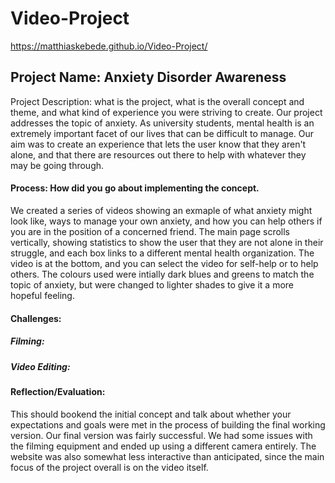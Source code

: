 # Video-Project
 
https://matthiaskebede.github.io/Video-Project/

## Project Name: Anxiety Disorder Awareness

Project Description: what is the project, what is the overall concept and theme, and what kind of experience you were striving to create.
Our project addresses the topic of anxiety. As university students, mental health is an extremely important facet of our lives that can be difficult to manage. Our aim was to create an experience that lets the user know that they aren't alone, and that there are resources out there to help with whatever they may be going through.

#### Process: How did you go about implementing the concept.
We created a series of videos showing an exmaple of what anxiety might look like, ways to manage your own anxiety, and how you can help others if you are in the position of a concerned friend. The main page scrolls vertically, showing statistics to show the user that they are not alone in their struggle, and each box links to a different mental health organization. The video is at the bottom, and you can select the video for self-help or to help others. The colours used were intially dark blues and greens to match the topic of anxiety, but were changed to lighter shades to give it a more hopeful feeling.

#### Challenges:
##### Filming:   

##### Video Editing:


#### Reflection/Evaluation: 
This should bookend the initial concept and talk about whether your expectations and goals were met in the process of building the final working version.
Our final version was fairly successful. We had some issues with the filming equipment and ended up using a different camera entirely. The website was also somewhat less interactive than anticipated, since the main focus of the project overall is on the video itself.
